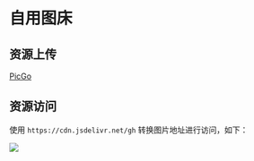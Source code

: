 # 自用图床

## 资源上传

[PicGo](https://molunerfinn.com/PicGo)

## 资源访问

使用 `https://cdn.jsdelivr.net/gh` 转换图片地址进行访问，如下：

![](https://cdn.jsdelivr.net/gh/moyu-jun/resource/img/20210928150357.png)
